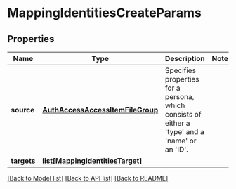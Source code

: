 # MappingIdentitiesCreateParams

## Properties
Name | Type | Description | Notes
------------ | ------------- | ------------- | -------------
**source** | [**AuthAccessAccessItemFileGroup**](AuthAccessAccessItemFileGroup.md) | Specifies properties for a persona, which consists of either a &#39;type&#39; and a &#39;name&#39; or an &#39;ID&#39;. | 
**targets** | [**list[MappingIdentitiesTarget]**](MappingIdentitiesTarget.md) |  | 

[[Back to Model list]](../README.md#documentation-for-models) [[Back to API list]](../README.md#documentation-for-api-endpoints) [[Back to README]](../README.md)



